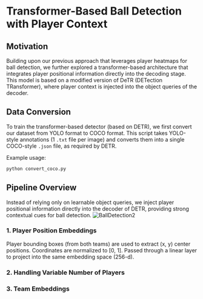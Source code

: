 # Transformer-Based Ball Detection with Player Context

## Motivation
Building upon our previous approach that leverages player heatmaps for ball detection, we further explored a transformer-based architecture that integrates player positional information directly into the decoding stage. This model is based on a modified version of DeTR (DETection TRansformer), where player context is injected into the object queries of the decoder.

## Data Conversion
To train the transformer-based detector (based on DETR), we first convert our dataset from YOLO format to COCO format. This script takes YOLO-style annotations (1 `.txt` file per image) and converts them into a single COCO-style `.json` file, as required by DETR.

Example usage:
```bash
python convert_coco.py
```

## Pipeline Overview
Instead of relying only on learnable object queries, we inject player positional information directly into the decoder of DETR, providing strong contextual cues for ball detection.
![BallDetection2](https://github.com/user-attachments/assets/13fda4ae-185a-4d7c-97f5-87cc7ac93415)

### 1. Player Position Embeddings
Player bounding boxes (from both teams) are used to extract (x, y) center positions. Coordinates are normalized to [0, 1]. Passed through a linear layer to project into the same embedding space (256-d). 

### 2. Handling Variable Number of Players

### 3. Team Embeddings

